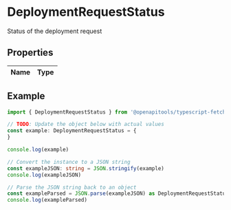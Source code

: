 
# DeploymentRequestStatus

Status of the deployment request

## Properties

Name | Type
------------ | -------------

## Example

```typescript
import { DeploymentRequestStatus } from '@openapitools/typescript-fetch-petstore'

// TODO: Update the object below with actual values
const example: DeploymentRequestStatus = {
}

console.log(example)

// Convert the instance to a JSON string
const exampleJSON: string = JSON.stringify(example)
console.log(exampleJSON)

// Parse the JSON string back to an object
const exampleParsed = JSON.parse(exampleJSON) as DeploymentRequestStatus
console.log(exampleParsed)
```


